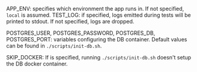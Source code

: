 APP_ENV: specifies which environment the app runs in. If not specified, `local` is assumed.
TEST_LOG: if specified, logs emitted during tests will be printed to stdout. If not specified, logs are dropped.

POSTGRES_USER, POSTGRES_PASSWORD, POSTGRES_DB, POSTGRES_PORT: variables configuring the DB container. Default values can be found in `./scripts/init-db.sh`.

SKIP_DOCKER: If is specified, running `./scripts/init-db.sh` doesn't setup the DB docker container.
